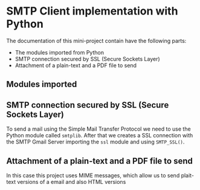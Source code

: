# SMTP Client implementation with Python

The documentation of this mini-project contain have the following parts:

- The modules imported from Python
- SMTP connection secured by SSL (Secure Sockets Layer)
- Attachment of a plain-text and a PDF file to send

## Modules imported

## SMTP connection secured by SSL (Secure Sockets Layer)

To send a mail using the Simple Mail Transfer Protocol we need to use the Python module called <code>smtplib</code>. After that we creates a SSL connection with the SMTP Gmail Server importing the <code>ssl</code> module and using <code>SMTP_SSL()</code>.

## Attachment of a plain-text and a PDF file to send

In this case this project uses MIME messages, which allow us to send plait-text versions of a email and also HTML versions


